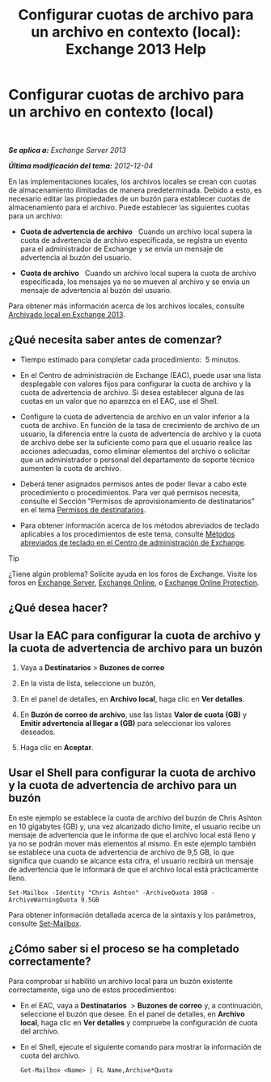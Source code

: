 ﻿---
title: 'Configurar cuotas de archivo para un archivo en contexto (local): Exchange 2013 Help'
TOCTitle: Configurar cuotas de archivo para un archivo en contexto (local)
ms:assetid: f10e77c7-e1d4-415a-bef9-cb3f00e74c34
ms:mtpsurl: https://technet.microsoft.com/es-es/library/Ee633489(v=EXCHG.150)
ms:contentKeyID: 50556907
ms.date: 04/23/2018
mtps_version: v=EXCHG.150
ms.translationtype: HT
---

# Configurar cuotas de archivo para un archivo en contexto (local)

 

_**Se aplica a:** Exchange Server 2013_

_**Última modificación del tema:** 2012-12-04_

En las implementaciones locales, los archivos locales se crean con cuotas de almacenamiento ilimitadas de manera predeterminada. Debido a esto, es necesario editar las propiedades de un buzón para establecer cuotas de almacenamiento para el archivo. Puede establecer las siguientes cuotas para un archivo:

  - **Cuota de advertencia de archivo**   Cuando un archivo local supera la cuota de advertencia de archivo especificada, se registra un evento para el administrador de Exchange y se envía un mensaje de advertencia al buzón del usuario.

  - **Cuota de archivo**   Cuando un archivo local supera la cuota de archivo especificada, los mensajes ya no se mueven al archivo y se envía un mensaje de advertencia al buzón del usuario.

Para obtener más información acerca de los archivos locales, consulte [Archivado local en Exchange 2013](in-place-archiving-in-exchange-2013-exchange-2013-help.md).

## ¿Qué necesita saber antes de comenzar?

  - Tiempo estimado para completar cada procedimiento:  5 minutos.

  - En el Centro de administración de Exchange (EAC), puede usar una lista desplegable con valores fijos para configurar la cuota de archivo y la cuota de advertencia de archivo. Si desea establecer alguna de las cuotas en un valor que no aparezca en el EAC, use el Shell.

  - Configure la cuota de advertencia de archivo en un valor inferior a la cuota de archivo. En función de la tasa de crecimiento de archivo de un usuario, la diferencia entre la cuota de advertencia de archivo y la cuota de archivo debe ser la suficiente como para que el usuario realice las acciones adecuadas, como eliminar elementos del archivo o solicitar que un administrador o personal del departamento de soporte técnico aumenten la cuota de archivo.

  - Deberá tener asignados permisos antes de poder llevar a cabo este procedimiento o procedimientos. Para ver qué permisos necesita, consulte el Sección "Permisos de aprovisionamiento de destinatarios" en el tema [Permisos de destinatarios](recipients-permissions-exchange-2013-help.md).

  - Para obtener información acerca de los métodos abreviados de teclado aplicables a los procedimientos de este tema, consulte [Métodos abreviados de teclado en el Centro de administración de Exchange](keyboard-shortcuts-in-the-exchange-admin-center-exchange-online-protection-help.md).


> [!TIP]
> ¿Tiene algún problema? Solicite ayuda en los foros de Exchange. Visite los foros en <A href="https://go.microsoft.com/fwlink/p/?linkid=60612">Exchange Server</A>, <A href="https://go.microsoft.com/fwlink/p/?linkid=267542">Exchange Online</A>, o <A href="https://go.microsoft.com/fwlink/p/?linkid=285351">Exchange Online Protection</A>.



## ¿Qué desea hacer?

## Usar la EAC para configurar la cuota de archivo y la cuota de advertencia de archivo para un buzón

1.  Vaya a **Destinatarios** \> **Buzones de correo**

2.  En la vista de lista, seleccione un buzón,

3.  En el panel de detalles, en **Archivo local**, haga clic en **Ver detalles**.

4.  En **Buzón de correo de archivo**, use las listas **Valor de cuota (GB)** y **Emitir advertencia al llegar a (GB)** para seleccionar los valores deseados.

5.  Haga clic en **Aceptar**.

## Usar el Shell para configurar la cuota de archivo y la cuota de advertencia de archivo para un buzón

En este ejemplo se establece la cuota de archivo del buzón de Chris Ashton en 10 gigabytes (GB) y, una vez alcanzado dicho límite, el usuario recibe un mensaje de advertencia que le informa de que el archivo local está lleno y ya no se podrán mover más elementos al mismo. En este ejemplo también se establece una cuota de advertencia de archivo de 9,5 GB, lo que significa que cuando se alcance esta cifra, el usuario recibirá un mensaje de advertencia que le informará de que el archivo local está prácticamente lleno.

    Set-Mailbox -Identity "Chris Ashton" -ArchiveQuota 10GB -ArchiveWarningQuota 9.5GB

Para obtener información detallada acerca de la sintaxis y los parámetros, consulte [Set-Mailbox](https://technet.microsoft.com/es-es/library/bb123981\(v=exchg.150\)).

## ¿Cómo saber si el proceso se ha completado correctamente?

Para comprobar si habilitó un archivo local para un buzón existente correctamente, siga uno de estos procedimientos:

  - En el EAC, vaya a **Destinatarios**  \> **Buzones de correo** y, a continuación, seleccione el buzón que desee. En el panel de detalles, en **Archivo local**, haga clic en **Ver detalles** y compruebe la configuración de cuota del archivo.

  - En el Shell, ejecute el siguiente comando para mostrar la información de cuota del archivo.
    
        Get-Mailbox <Name> | FL Name,Archive*Quota

